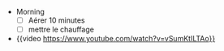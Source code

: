 - Morning
  * [ ] Aérer 10 minutes
  * [ ] mettre le chauffage
- {{video https://www.youtube.com/watch?v=vSumKtILTAo}}